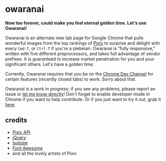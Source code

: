 owaranai
========
**Now too forever, could make you feel eternal golden time. Let's use Owaranai!**

Owaranai is an alternate new tab page for Google Chrome that pulls wonderful images from the top rankings of [Pixiv](http://www.pixiv.com) to surprise and delight with every `Cmd-T`, or `Ctrl-T` if you're a plebeian. Owaranai is "fully responsive," written with five different preprocessors, and takes full advantage of vendor prefixes. It is guaranteed to increase market penetration for you and your significant others. Let's have a golden time.

Currently, Owaranai requires that you be on the [Chrome Dev Channel](http://www.chromium.org/getting-involved/dev-channel) for certain features (recently closed tabs) to work. Sorry about that.

Owaranai is a work in progress; if you see any problems, please report an issue or [let me know directly](https://twitter.com/shinocence)! Don't forget to enable developer mode in Chrome if you want to help contribute. Or if you just want to try it out, grab it [here](http://rabuko.me/files/owaranai.zip).

credits
-------
* [Pixiv API](http://ha2api.faryne.tw/pixiv_api_v2)
* [jQuery](http://jquery.com/)
* [Isotope](http://isotope.metafizzy.co/)
* [Font Awesome](http://fortawesome.github.io/Font-Awesome/)
* and all the lovely artists of Pixiv
